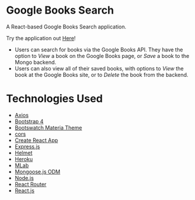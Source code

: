 # Google Books Search

A React-based Google Books Search application.

Try the application out [Here](https://books-search-rgc.herokuapp.com/)!

- Users can search for books via the Google Books API. They have the option to _View_ a book on the Google Books page, or _Save_ a book to the Mongo backend.
- Users can also view all of their saved books, with options to _View_ the book at the Google Books site, or to _Delete_ the book from the backend.

# Technologies Used

- [Axios](https://www.npmjs.com/package/axios)
- [Bootstrap 4](https://getbootstrap.com/docs/4.3/getting-started/introduction/)
- [Bootswatch Materia Theme](https://bootswatch.com/materia/)
- [cors](https://www.npmjs.com/package/cors)
- [Create React App](https://facebook.github.io/create-react-app/)
- [Express.js](https://expressjs.com/)
- [Helmet](https://www.npmjs.com/package/helmet)
- [Heroku](https://www.heroku.com)
- [MLab](https://mlab.com/)
- [Mongoose.js ODM](https://mongoosejs.com/)
- [Node.js](https://nodejs.org/)
- [React Router](https://reacttraining.com/react-router/web/guides/philosophy)
- [React.js](https://reactjs.org)
